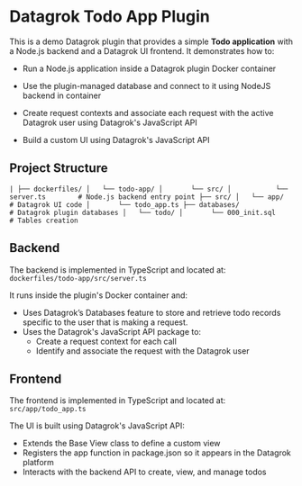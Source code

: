 # Datagrok Todo App Plugin

This is a demo Datagrok plugin that provides a simple **Todo application** with a Node.js backend and a Datagrok UI frontend.
It demonstrates how to:

* Run a Node.js application inside a Datagrok plugin Docker container

* Use the plugin-managed database and connect to it using NodeJS backend in container

* Create request contexts and associate each request with the active Datagrok user using Datagrok's JavaScript API

* Build a custom UI using Datagrok's JavaScript API

## Project Structure
`
|
├── dockerfiles/
│   └── todo-app/
│       └── src/
│           └── server.ts        # Node.js backend entry point
├── src/
│   └── app/                      # Datagrok UI code
│       └── todo_app.ts
├── databases/                    # Datagrok plugin databases
│   └── todo/
│       └── 000_init.sql           # Tables creation
`

## Backend

The backend is implemented in TypeScript and located at:
`
dockerfiles/todo-app/src/server.ts
`

It runs inside the plugin's Docker container and:
* Uses Datagrok’s Databases feature to store and retrieve todo records specific to the user that is making a request.
* Uses the Datagrok's JavaScript API package to:
  * Create a request context for each call
  * Identify and associate the request with the Datagrok user

## Frontend

The frontend is implemented in TypeScript and located at:
`
src/app/todo_app.ts
`

The UI is built using Datagrok's JavaScript API:

* Extends the Base View class to define a custom view
* Registers the app function in package.json so it appears in the Datagrok platform
* Interacts with the backend API to create, view, and manage todos
